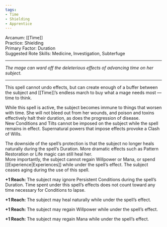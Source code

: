 ```yaml
---
tags:
- Time
- Shielding
- Apprentice
---
```


Arcanum: [[Time]]\
Practice: Shielding\
Primary Factor: Duration\
Suggested Rote Skills: Medicine, Investigation, Subterfuge

---

_The mage can ward off the deleterious effects of advancing time on her subject._

---

This spell cannot undo effects, but can create enough of a buffer between the subject and [[Time]]’s endless march to buy what a mage needs most — time to think.

While this spell is active, the subject becomes immune to things that worsen with time. She will not bleed out from her wounds, and poison and toxins effectively halt their duration, as does the progression of disease.\
New Conditions and Tilts cannot be imposed on the subject while the spell remains in effect. Supernatural powers that impose effects provoke a Clash of Wills.

The downside of the spell’s protection is that the subject no longer heals naturally during the spell’s Duration. More dramatic effects such as Pattern Restoration or Life magic can still heal her.\
More importantly, the subject cannot regain Willpower or Mana, or spend [[Experience|Experiences]] while under the spell’s effect. The subject ceases aging during the use of this spell.

**+1 Reach:** The subject may ignore Persistent Conditions during the spell’s Duration. Time spent under this spell’s effects does not count toward any time necessary for Conditions to lapse.

**+1 Reach:** The subject may heal naturally while under the spell’s effect.

**+1 Reach:** The subject may regain Willpower while under the spell’s effect.

**+1 Reach:** The subject may regain Mana while under the spell’s effect.